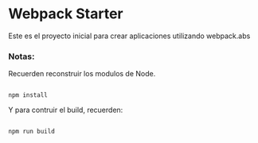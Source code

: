 # Webpack Starter

Este es el proyecto inicial para crear aplicaciones utilizando webpack.abs

### Notas:

Recuerden reconstruir los modulos de Node.

```

npm install

```

Y para contruir el build, recuerden:

```

npm run build

```
